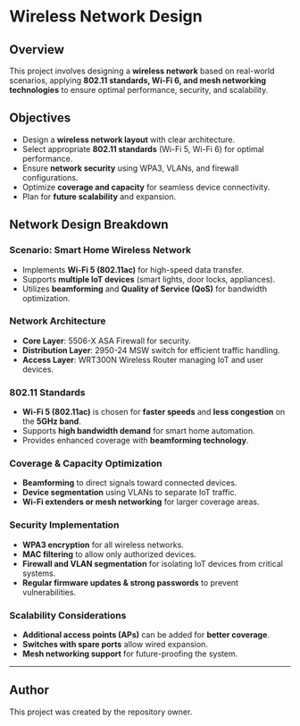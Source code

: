 # Wireless Network Design

## Overview
This project involves designing a **wireless network** based on real-world scenarios, applying **802.11 standards, Wi-Fi 6, and mesh networking technologies** to ensure optimal performance, security, and scalability.

## Objectives
- Design a **wireless network layout** with clear architecture.
- Select appropriate **802.11 standards** (Wi-Fi 5, Wi-Fi 6) for optimal performance.
- Ensure **network security** using WPA3, VLANs, and firewall configurations.
- Optimize **coverage and capacity** for seamless device connectivity.
- Plan for **future scalability** and expansion.

## Network Design Breakdown
### **Scenario: Smart Home Wireless Network**
- Implements **Wi-Fi 5 (802.11ac)** for high-speed data transfer.
- Supports **multiple IoT devices** (smart lights, door locks, appliances).
- Utilizes **beamforming** and **Quality of Service (QoS)** for bandwidth optimization.

### **Network Architecture**
- **Core Layer**: 5506-X ASA Firewall for security.
- **Distribution Layer**: 2950-24 MSW switch for efficient traffic handling.
- **Access Layer**: WRT300N Wireless Router managing IoT and user devices.

### **802.11 Standards**
- **Wi-Fi 5 (802.11ac)** is chosen for **faster speeds** and **less congestion** on the **5GHz band**.
- Supports **high bandwidth demand** for smart home automation.
- Provides enhanced coverage with **beamforming technology**.

### **Coverage & Capacity Optimization**
- **Beamforming** to direct signals toward connected devices.
- **Device segmentation** using VLANs to separate IoT traffic.
- **Wi-Fi extenders or mesh networking** for larger coverage areas.

### **Security Implementation**
- **WPA3 encryption** for all wireless networks.
- **MAC filtering** to allow only authorized devices.
- **Firewall and VLAN segmentation** for isolating IoT devices from critical systems.
- **Regular firmware updates & strong passwords** to prevent vulnerabilities.

### **Scalability Considerations**
- **Additional access points (APs)** can be added for **better coverage**.
- **Switches with spare ports** allow wired expansion.
- **Mesh networking support** for future-proofing the system.

---

## Author
This project was created by the repository owner.
